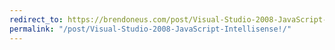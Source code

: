```yaml
---
redirect_to: https://brendoneus.com/post/Visual-Studio-2008-JavaScript-Intellisense!/
permalink: "/post/Visual-Studio-2008-JavaScript-Intellisense!/"
---
```

